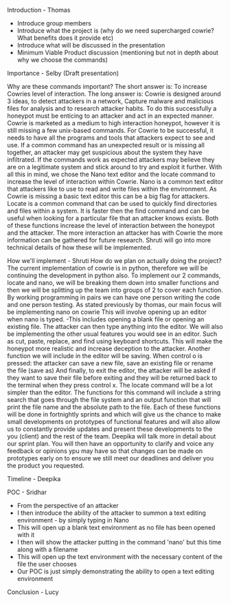 Introduction - Thomas
- Introduce group members
- Introduce what the project is (why do we need supercharged cowrie? What benefits does it provide etc)
- Introduce what will be discussed in the presentation
- Minimum Viable Product discussion (mentioning but not in depth about why we choose the commands)






Importance - Selby (Draft presentation)

Why are these commands important?
The short answer is:
To increase Cowries level of interaction.
The long answer is:
Cowrie is designed around 3 ideas, to detect attackers in a network, Capture malware and malicious files for analysis and to research attacker habits.
To do this successfully a honeypot must be enticing to an attacker and act in an expected manner.
Cowrie is marketed as a medium to high interaction honeypot, however it is still missing a few unix-based commands. For Cowrie to be successful, it needs to have all the programs and tools that attackers expect to see and use.
If a common command has an unexpected result or is missing all together, an attacker may get suspicious about the system they have infiltrated. If the commands work as expected attackers may believe they are on a legitimate system and stick around to try and exploit it further. 
With all this in mind, we chose the Nano text editor and the locate command to increase the level of interaction within Cowrie. Nano is a common text editor that attackers like to use to read and write files within the environment. As Cowrie is missing a basic text editor this can be a big flag for attackers. 
Locate is a common command that can be used to quickly find directories and files within a system. It is faster then the find command and can be useful when looking for a particular file that an attacker knows exists. 
 Both of these functions increase the level of interaction between the honeypot and the attacker. The more interaction an attacker has with Cowrie the more information can be gathered for future research. 
Shruti will go into more technical details of how these will be implemented.



How we'll implement - Shruti
How do we plan on actually doing the project? 
The current implementation of cowrie is in python, therefore we will be continuing the development in python also.
To implement our 2 commands, locate and nano, we will be breaking them down into smaller functions and then we will be splitting up the team into groups of 2 to cover each function. By working programming in pairs we can have one person writing the code and one person testing. 
As stated previously by thomas, our main focus will be implementing nano on cowrie 
This will involve opening up an editor when nano is typed. 
 -This includes opening a blank file or opening an existing file.
The attacker can then type anything into the editor.
We will also be implementing the other usual features you would see in an editor. Such as cut, paste, replace, and find using keyboard shortcuts. This will make the honeypot more realistic and increase deception to the attacker.
Another function we will include in the editor will be saving. When control o is pressed: the attacker can save a new file, save an existing file or rename the file (save as)
And finally, to exit the editor, the attacker will be asked if they want to save their file before exiting and they will be returned back to the terminal when they press control x.
The locate command will be a lot simpler than the editor.  The functions for this command will include a string search that goes through the file system and an output function that will print the file name and the absolute path to the file. 
Each of these functions will be done in fortnightly sprints and which will give us the chance to make small developments on prototypes of functional features and will also allow us to constantly provide updates and present these developments to the you (client) and the rest of the team. Deepika will talk more in detail about our sprint plan.
You will then have an opportunity to clarify and voice any feedback or opinions ypu may have so that changes can be made on prototypes early on to ensure we still meet our deadlines and deliver you the product you requested.






Timeline - Deepika





POC - Sridhar

- From the perspective of an attacker
- I then introduce the ability of the attacker to summon a text editing environment - by simply typing in Nano
- This will open up a blank text environment as no file has been opened with it
- I then will show the attacker putting in the command 'nano' but this time along with a filename
- This will open up the text environment with the necessary content of the file the user chooses
- Our POC is just simply demonstrating the ability to open a text editing environment




Conclusion - Lucy
